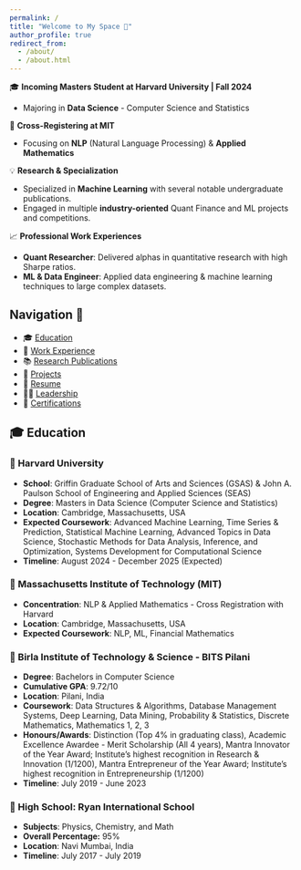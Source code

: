```yaml
---
permalink: /
title: "Welcome to My Space 👋"
author_profile: true
redirect_from: 
  - /about/
  - /about.html
---
```


🎓 **Incoming Masters Student at Harvard University | Fall 2024**
- Majoring in **Data Science** - Computer Science and Statistics 

🤝 **Cross-Registering at MIT**
- Focusing on **NLP** (Natural Language Processing) & **Applied Mathematics**

💡 **Research & Specialization** 
- Specialized in **Machine Learning** with several notable undergraduate publications.
- Engaged in multiple **industry-oriented** Quant Finance and ML projects and competitions.

📈 **Professional Work Experiences** 
- **Quant Researcher**: Delivered alphas in quantitative research with high Sharpe ratios.
- **ML & Data Engineer**: Applied data engineering & machine learning techniques to large complex datasets.


Navigation 🧭
------
- 🎓 [Education](#education)
- 💼 [Work Experience](#work-experience)
- 📚 [Research Publications](#research-publications)
- 🔨 [Projects](#projects)
- 📄 [Resume](#resume)
- 👨‍💼 [Leadership](#leadership)
- 🏅 [Certifications](#certifications)


🎓 Education
------
### 🏫 Harvard University 
- **School**: Griffin Graduate School of Arts and Sciences (GSAS) & John A. Paulson School of Engineering and Applied Sciences (SEAS)
- **Degree**: Masters in Data Science (Computer Science and Statistics)
- **Location**: Cambridge, Massachusetts, USA
- **Expected Coursework**: Advanced Machine Learning, Time Series & Prediction, Statistical Machine Learning, Advanced Topics in Data Science, Stochastic Methods for Data Analysis, Inference, and Optimization, Systems Development for Computational Science
- **Timeline**: August 2024 - December 2025 (Expected)

### 🏫 Massachusetts Institute of Technology (MIT)
- **Concentration**: NLP & Applied Mathematics - Cross Registration with Harvard 
- **Location**: Cambridge, Massachusetts, USA
- **Expected Coursework**: NLP, ML, Financial Mathematics

### 🏫 Birla Institute of Technology & Science - BITS Pilani
- **Degree**: Bachelors in Computer Science
- **Cumulative GPA**: 9.72/10 
- **Location**: Pilani, India
- **Coursework**: Data Structures & Algorithms, Database Management Systems, Deep Learning, Data Mining, Probability & Statistics, Discrete Mathematics, Mathematics 1, 2, 3
- **Honours/Awards**: Distinction (Top 4% in graduating class), Academic Excellence Awardee - Merit Scholarship (All 4 years), Mantra Innovator of the Year Award; Institute’s highest recognition in Research & Innovation (1/1200), Mantra Entrepreneur of the Year Award; Institute’s highest recognition in Entrepreneurship (1/1200)
- **Timeline**: July 2019 - June 2023

### 🏫 High School: Ryan International School
- **Subjects**: Physics, Chemistry, and Math
- **Overall Percentage:** 95%
- **Location**: Navi Mumbai, India
- **Timeline**: July 2017 - July 2019
